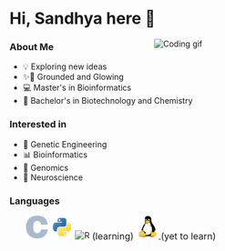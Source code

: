 # Hi, Sandhya here 👋
  
<img align="right" src="https://img.freepik.com/free-vector/organic-flat-people-meditating-illustration_23-2148906557.jpg" width="250" alt="Coding gif"/>
<h3 align="left">  About Me</h3> 
<div align="left">
  <ul>
    <li>💡 Exploring new ideas </li> 
    <li>✨🌻 Grounded and Glowing</li>
    <li>💻 Master's in Bioinformatics</li>    
    <li> 🧪 Bachelor's in Biotechnology and Chemistry</li> 
 </ul>
</div>


<h3 align="left"> Interested in</h3> 
<div align="left">
  <ul>
    <li>🧬 Genetic Engineering</li>  
    <li>📊 Bioinformatics</li>  
    <li>🧪 Genomics</li>  
    <li>🧠 Neuroscience</li>  
 </ul>
</div>

 

<h3 align="left"> Languages</h3> 
<p align="left">
  &nbsp;&nbsp;&nbsp;&nbsp;&nbsp;&nbsp;
  <a href="https://www.cprogramming.com/" target="_blank" rel="noreferrer" style="text-decoration: none; display: inline-block;">
    <img src="https://raw.githubusercontent.com/devicons/devicon/master/icons/c/c-original.svg" alt="C" width="40" height="40"/>
  </a>
  <a href="https://www.python.org" target="_blank" rel="noreferrer" style="text-decoration: none; display: inline-block;">
    <img src="https://raw.githubusercontent.com/devicons/devicon/master/icons/python/python-original.svg" alt="Python" width="40" height="40"/>
  </a>
    <a href="https://www.r-project.org/" target="_blank" rel="noreferrer" style="text-decoration: none; display: inline-block;">
    <img src="https://upload.wikimedia.org/wikipedia/commons/1/1b/R_logo.svg" alt="R" width="40" height="40"/>
  </a><span style="font-size: 16px; vertical-align: middle;"> (learning)</span>
    <a href="https://www.linux.org/" target="_blank">
    <img src="https://raw.githubusercontent.com/devicons/devicon/master/icons/linux/linux-original.svg" alt="Linux" width="40" height="40"/>
  </a><span style="font-size: 16px; vertical-align: middle;"> (yet to learn)</span>
  
  




